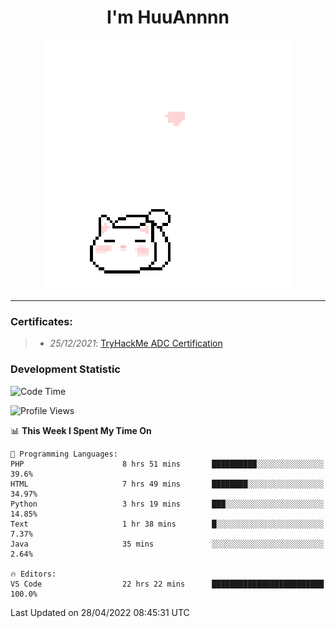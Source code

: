 <h1 align='center'>I'm HuuAnnnn</h1>
<p align="center">
 <img src="cat_intro.gif" />
</p>

___

### Certificates:
>- *25/12/2021*: [TryHackMe ADC Certification](https://tryhackme-certificates.s3-eu-west-1.amazonaws.com/THM-HKVVJOIWJA.png)


### Development Statistic

<!--START_SECTION:waka-->
![Code Time](http://img.shields.io/badge/Code%20Time-119%20hrs%2021%20mins-blue)

![Profile Views](http://img.shields.io/badge/Profile%20Views-19-blue)

📊 **This Week I Spent My Time On** 

```text
💬 Programming Languages: 
PHP                      8 hrs 51 mins       ██████████░░░░░░░░░░░░░░░   39.6% 
HTML                     7 hrs 49 mins       ████████░░░░░░░░░░░░░░░░░   34.97% 
Python                   3 hrs 19 mins       ███░░░░░░░░░░░░░░░░░░░░░░   14.85% 
Text                     1 hr 38 mins        █░░░░░░░░░░░░░░░░░░░░░░░░   7.37% 
Java                     35 mins             ░░░░░░░░░░░░░░░░░░░░░░░░░   2.64%

🔥 Editors: 
VS Code                  22 hrs 22 mins      █████████████████████████   100.0%

```


 Last Updated on 28/04/2022 08:45:31 UTC
<!--END_SECTION:waka-->
